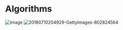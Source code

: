 # Algorithms
![image](https://user-images.githubusercontent.com/36928110/121634529-5b49ad80-caa2-11eb-9993-a38fab7ad7c0.png)
![20180710204929-GettyImages-802824564](https://user-images.githubusercontent.com/36928110/121634541-600e6180-caa2-11eb-8aec-6e2482ed8120.jpeg)

